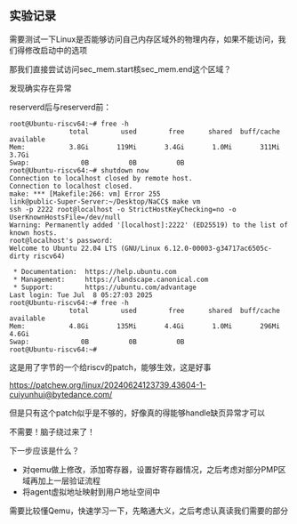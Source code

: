 ## 实验记录
需要测试一下Linux是否能够访问自己内存区域外的物理内存，如果不能访问，我们得修改启动中的选项

那我们直接尝试访问sec_mem.start核sec_mem.end这个区域？

发现确实存在异常

reserverd后与reserverd前：
```
root@Ubuntu-riscv64:~# free -h
               total        used        free      shared  buff/cache   available
Mem:           3.8Gi       119Mi       3.4Gi       1.0Mi       311Mi       3.7Gi
Swap:             0B          0B          0B
root@Ubuntu-riscv64:~# shutdown now
Connection to localhost closed by remote host.
Connection to localhost closed.
make: *** [Makefile:266: vm] Error 255
link@public-Super-Server:~/Desktop/NaCC$ make vm
ssh -p 2222 root@localhost -o StrictHostKeyChecking=no -o UserKnownHostsFile=/dev/null
Warning: Permanently added '[localhost]:2222' (ED25519) to the list of known hosts.
root@localhost's password: 
Welcome to Ubuntu 22.04 LTS (GNU/Linux 6.12.0-00003-g34717ac6505c-dirty riscv64)

 * Documentation:  https://help.ubuntu.com
 * Management:     https://landscape.canonical.com
 * Support:        https://ubuntu.com/advantage
Last login: Tue Jul  8 05:27:03 2025
root@Ubuntu-riscv64:~# free -h
               total        used        free      shared  buff/cache   available
Mem:           4.8Gi       135Mi       4.4Gi       1.0Mi       296Mi       4.6Gi
Swap:             0B          0B          0B
root@Ubuntu-riscv64:~# 
```
这是用了字节的一个给riscv的patch，能够生效，这是好事

https://patchew.org/linux/20240624123739.43604-1-cuiyunhui@bytedance.com/

但是只有这个patch似乎是不够的，好像真的得能够handle缺页异常才可以

不需要！脑子绕过来了！

下一步应该是什么？
- 对qemu做上修改，添加寄存器，设置好寄存器情况，之后考虑对部分PMP区域再加上一层验证流程
- 将agent虚拟地址映射到用户地址空间中

需要比较懂Qemu，快速学习一下，先略通大义，之后考虑认真读我们需要的部分